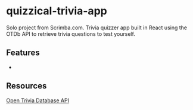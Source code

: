 # quizzical-trivia-app
Solo project from Scrimba.com. Trivia quizzer app built in React using the OTDb API to retrieve trivia questions to test yourself.



## Features
- 


## Resources
[Open Trivia Database API](https://opentdb.com/api_config.php)
